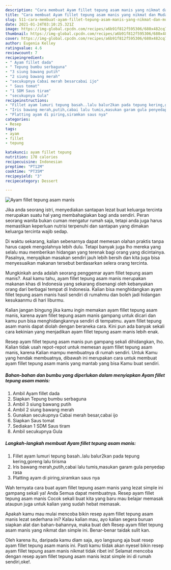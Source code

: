 ```yaml
---
description: "Cara membuat Ayam fillet tepung asam manis yang nikmat dan Mudah Dibuat"
title: "Cara membuat Ayam fillet tepung asam manis yang nikmat dan Mudah Dibuat"
slug: 511-cara-membuat-ayam-fillet-tepung-asam-manis-yang-nikmat-dan-mudah-dibuat
date: 2021-01-24T03:10:25.321Z
image: https://img-global.cpcdn.com/recipes/a6b91f812f595306/680x482cq70/ayam-fillet-tepung-asam-manis-foto-resep-utama.jpg
thumbnail: https://img-global.cpcdn.com/recipes/a6b91f812f595306/680x482cq70/ayam-fillet-tepung-asam-manis-foto-resep-utama.jpg
cover: https://img-global.cpcdn.com/recipes/a6b91f812f595306/680x482cq70/ayam-fillet-tepung-asam-manis-foto-resep-utama.jpg
author: Eugenia Kelley
ratingvalue: 4.6
reviewcount: 7
recipeingredient:
- " Ayam fillet dada"
- " Tepung bumbu serbaguna"
- "3 siung bawang putih"
- "2 siung bawang merah"
- "secukupnya Cabai merah besarcabai ijo"
- " Saus tomat"
- "1 SDM Saus tiram"
- "secukupnya Gula"
recipeinstructions:
- "Fillet ayam lumuri tepung basah..lalu balur2kan pada tepung kering,goreng lalu tirisma"
- "Iris bawang merah,putih,cabai lalu tumis,masukan garam gula penyedap rasa"
- "Platting ayam di piring,siramkan saus nya"
categories:
- Resep
tags:
- ayam
- fillet
- tepung

katakunci: ayam fillet tepung 
nutrition: 178 calories
recipecuisine: Indonesian
preptime: "PT12M"
cooktime: "PT35M"
recipeyield: "3"
recipecategory: Dessert

---
```



![Ayam fillet tepung asam manis](https://img-global.cpcdn.com/recipes/a6b91f812f595306/680x482cq70/ayam-fillet-tepung-asam-manis-foto-resep-utama.jpg)

Jika anda seorang istri, menyediakan santapan lezat buat keluarga tercinta merupakan suatu hal yang membahagiakan bagi anda sendiri. Peran seorang  wanita bukan cuman mengatur rumah saja, tetapi anda juga harus memastikan keperluan nutrisi terpenuhi dan santapan yang dimakan keluarga tercinta wajib sedap.

Di waktu  sekarang, kalian sebenarnya dapat memesan olahan praktis tanpa harus capek mengolahnya lebih dulu. Tetapi banyak juga lho mereka yang selalu mau memberikan hidangan yang terenak bagi orang yang dicintainya. Pasalnya, menyajikan masakan sendiri jauh lebih bersih dan kita juga bisa menyesuaikan makanan tersebut berdasarkan selera orang tercinta. 



Mungkinkah anda adalah seorang penggemar ayam fillet tepung asam manis?. Asal kamu tahu, ayam fillet tepung asam manis merupakan makanan khas di Indonesia yang sekarang disenangi oleh kebanyakan orang dari berbagai tempat di Indonesia. Kalian bisa menghidangkan ayam fillet tepung asam manis hasil sendiri di rumahmu dan boleh jadi hidangan kesukaanmu di hari liburmu.

Kalian jangan bingung jika kamu ingin memakan ayam fillet tepung asam manis, karena ayam fillet tepung asam manis gampang untuk dicari dan kamu pun bisa menghidangkannya sendiri di tempatmu. ayam fillet tepung asam manis dapat diolah dengan beraneka cara. Kini pun ada banyak sekali cara kekinian yang menjadikan ayam fillet tepung asam manis lebih enak.

Resep ayam fillet tepung asam manis pun gampang sekali dihidangkan, lho. Kalian tidak usah repot-repot untuk memesan ayam fillet tepung asam manis, karena Kalian mampu membuatnya di rumah sendiri. Untuk Kamu yang hendak membuatnya, dibawah ini merupakan cara untuk membuat ayam fillet tepung asam manis yang mantab yang bisa Kamu buat sendiri.

<!--inarticleads1-->

##### Bahan-bahan dan bumbu yang diperlukan dalam menyiapkan Ayam fillet tepung asam manis:

1. Ambil  Ayam fillet dada
1. Siapkan  Tepung bumbu serbaguna
1. Ambil 3 siung bawang putih
1. Ambil 2 siung bawang merah
1. Gunakan secukupnya Cabai merah besar,cabai ijo
1. Siapkan  Saus tomat
1. Sediakan 1 SDM Saus tiram
1. Ambil secukupnya Gula




<!--inarticleads2-->

##### Langkah-langkah membuat Ayam fillet tepung asam manis:

1. Fillet ayam lumuri tepung basah..lalu balur2kan pada tepung kering,goreng lalu tirisma
1. Iris bawang merah,putih,cabai lalu tumis,masukan garam gula penyedap rasa
1. Platting ayam di piring,siramkan saus nya




Wah ternyata cara buat ayam fillet tepung asam manis yang lezat simple ini gampang sekali ya! Anda Semua dapat membuatnya. Resep ayam fillet tepung asam manis Cocok sekali buat kita yang baru mau belajar memasak ataupun juga untuk kalian yang sudah hebat memasak.

Apakah kamu mau mulai mencoba bikin resep ayam fillet tepung asam manis lezat sederhana ini? Kalau kalian mau, ayo kalian segera buruan siapkan alat dan bahan-bahannya, maka buat deh Resep ayam fillet tepung asam manis yang nikmat dan simple ini. Benar-benar taidak sulit kan. 

Oleh karena itu, daripada kamu diam saja, ayo langsung aja buat resep ayam fillet tepung asam manis ini. Pasti kamu tiidak akan nyesel bikin resep ayam fillet tepung asam manis nikmat tidak ribet ini! Selamat mencoba dengan resep ayam fillet tepung asam manis lezat simple ini di rumah sendiri,oke!.

